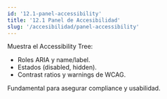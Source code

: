```yaml
---
id: '12.1-panel-accessibility'
title: '12.1 Panel de Accesibilidad'
slug: '/accesibilidad/panel-accessibility'
---
```


Muestra el Accessibility Tree:

- Roles ARIA y name/label.
- Estados (disabled, hidden).
- Contrast ratios y warnings de WCAG.

Fundamental para asegurar compliance y usabilidad.